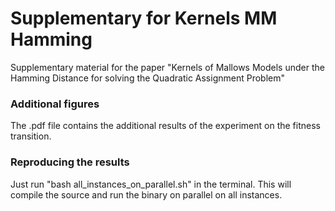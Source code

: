 # Supplementary for Kernels MM Hamming
Supplementary material for the paper "Kernels of Mallows Models under the Hamming Distance for solving the Quadratic Assignment Problem"

### Additional figures

The .pdf file contains the additional results of the experiment on the fitness transition.

### Reproducing the results

Just run "bash all_instances_on_parallel.sh" in the terminal. This will compile the source and run the binary on parallel on all instances.
